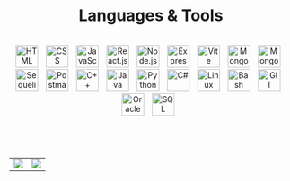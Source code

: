 <h1 align="center">Languages & Tools</h1>

</br>

<div align="center">
  <img alt="HTML" width=40px style="padding-right:10px;" src="https://cdn.jsdelivr.net/gh/devicons/devicon@latest/icons/html5/html5-plain.svg" />
  <img alt="CSS" width=40px style="padding-right:10px;" src="https://cdn.jsdelivr.net/gh/devicons/devicon@latest/icons/css3/css3-plain.svg" />
  <img alt="JavaScript" width=40px style="padding-right:10px;" src="https://cdn.jsdelivr.net/gh/devicons/devicon@latest/icons/javascript/javascript-original.svg" />
  <img alt="React.js" width=40px style="padding-right:10px;" src="https://cdn.jsdelivr.net/gh/devicons/devicon@latest/icons/react/react-original.svg" />
  <img alt="Node.js" width=40px style="padding-right:10px;" src="https://cdn.jsdelivr.net/gh/devicons/devicon@latest/icons/nodejs/nodejs-plain.svg" />
  <img alt="Express.js" width=40px style="padding-right:10px;" src="https://cdn.jsdelivr.net/gh/devicons/devicon@latest/icons/express/express-original.svg" />
  <img alt="Vite" width=40px style="padding-right:10px;" src="https://cdn.jsdelivr.net/gh/devicons/devicon@latest/icons/vitejs/vitejs-original.svg" />
  <img alt="MongoDB" width=40px style="padding-right:10px;" src="https://cdn.jsdelivr.net/gh/devicons/devicon@latest/icons/mongodb/mongodb-original.svg" />
  <img alt="Mongoose" width=40px style="padding-right:10px;" src="https://cdn.jsdelivr.net/gh/devicons/devicon@latest/icons/mongoose/mongoose-original.svg" />
  <img alt="Sequelize.js" width=40px style="padding-right:10px;" src="https://cdn.jsdelivr.net/gh/devicons/devicon@latest/icons/sequelize/sequelize-plain.svg" />
  <img alt="Postman" width=40px style="padding-right:10px;" src="https://cdn.jsdelivr.net/gh/devicons/devicon@latest/icons/postman/postman-plain.svg" />
          
  <img alt="C++" width=40px style="padding-right:10px;" src="https://cdn.jsdelivr.net/gh/devicons/devicon@latest/icons/cplusplus/cplusplus-plain.svg" />
  <img alt="Java" width=40px style="padding-right:10px;" src="https://cdn.jsdelivr.net/gh/devicons/devicon@latest/icons/java/java-original.svg" />
  <img alt="Python" width=40px style="padding-right:10px;" src="https://cdn.jsdelivr.net/gh/devicons/devicon@latest/icons/python/python-original.svg" />
  <img alt="C#" width=40px style="padding-right:10px;" src="https://cdn.jsdelivr.net/gh/devicons/devicon@latest/icons/csharp/csharp-plain.svg" />
  
  <img alt="Linux" width=40px style="padding-right:10px;" src="https://cdn.jsdelivr.net/gh/devicons/devicon@latest/icons/linux/linux-original.svg" />
  <img alt="Bash" width=40px style="padding-right:10px;" src="https://cdn.jsdelivr.net/gh/devicons/devicon@latest/icons/bash/bash-plain.svg" />
  <img alt="GIT" width=40px style="padding-right:10px;" src="https://cdn.jsdelivr.net/gh/devicons/devicon@latest/icons/git/git-original.svg" />

  <img alt="Oracle" width=40px style="padding-right:10px;" src="https://cdn.jsdelivr.net/gh/devicons/devicon@latest/icons/oracle/oracle-original.svg" />
  <img alt="SQL Developer" width=40px style="padding-right:10px;" src="https://cdn.jsdelivr.net/gh/devicons/devicon@latest/icons/sqldeveloper/sqldeveloper-original.svg" />
</div>


<h1></h1>

</br>

<table align="center">
    <tr>
        <td>
            <img src="https://github-readme-stats.vercel.app/api/top-langs/?username=Corina-Simionescu&layout=compact&theme=dark">
        </td>
        <td>
            <img src="https://github-readme-stats.vercel.app/api?username=Corina-Simionescu&theme=dark&rank_icon=github">
        </td>
    </tr>
</table>
